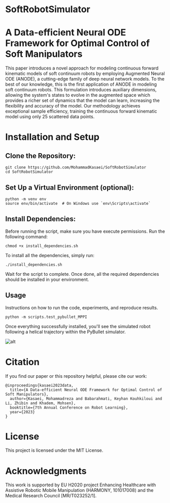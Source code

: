 # SoftRobotSimulator
# A Data-efficient Neural ODE Framework for Optimal Control of Soft Manipulators
This paper introduces a novel approach for modeling continuous forward kinematic models of soft continuum robots by employing Augmented Neural ODE (ANODE), a cutting-edge family of deep neural network models. To the best of our knowledge, this is the first application of ANODE in modeling soft continuum robots. This formulation introduces auxiliary dimensions, allowing the system's states to evolve in the augmented space which provides a richer set of dynamics that the model can learn, increasing the flexibility and accuracy of the model. Our methodology achieves exceptional sample efficiency, training the continuous forward kinematic model using only 25 scattered data points.
# Installation and Setup

## Clone the Repository:

```
git clone https://github.com/MohammadKasaei/SoftRobotSimulator
cd SoftRobotSimulator
```
## Set Up a Virtual Environment (optional):

```
python -m venv env
source env/bin/activate  # On Windows use `env\Scripts\activate`
```
## Install Dependencies:
Before running the script, make sure you have execute permissions. Run the following command:
```
chmod +x install_dependencies.sh
```
To install all the dependencies, simply run:
```
./install_dependencies.sh
```
Wait for the script to complete. Once done, all the required dependencies should be installed in your environment.


## Usage 
Instructions on how to run the code, experiments, and reproduce results.
```
python -m scripts.test_pybullet_MPPI
```
Once everything successfully installed, you'll see the simulated robot following a helical trajectory within the PyBullet simulator.

![alt](images/softRobot.gif)

# Citation
If you find our paper or this repository helpful, please cite our work:

```
@inproceedings{kasaei2023data,
  title={A Data-efficient Neural ODE Framework for Optimal Control of Soft Manipulators},
  author={Kasaei, Mohammadreza and Babarahmati, Keyhan Kouhkiloui and Li, Zhibin and Khadem, Mohsen},
  booktitle={7th Annual Conference on Robot Learning},
  year={2023}
}
```




# License
This project is licensed under the MIT License.

# Acknowledgments
This work is supported by EU H2020 project Enhancing Healthcare with Assistive Robotic Mobile Manipulation (HARMONY, 101017008) and the Medical Research Council [MR/T023252/1].


